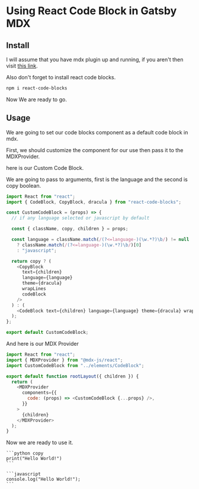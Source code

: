 # Using React Code Block in Gatsby MDX

## Install

I will assume that you have mdx plugin up and running, if you aren't then visit [this link](https://www.gatsbyjs.com/plugins/gatsby-plugin-mdx).

Also don't forget to install react code blocks.

```sh
npm i react-code-blocks
```

Now We are ready to go.

## Usage

We are going to set our code blocks component as a default code block in mdx.

First, we should customize the component for our use then pass it to the MDXProvider.

here is our Custom Code Block.

We are going to pass to arguments, first is the language and the second is copy boolean.

```javascript
import React from "react";
import { CodeBlock, CopyBlock, dracula } from "react-code-blocks";

const CustomCodeBlock = (props) => {
  // if any language selected or javascript by default

  const { className, copy, children } = props;

  const language = className.match(/(?<=language-)(\w.*?)\b/) != null
    ? className.match(/(?<=language-)(\w.*?)\b/)[0]
    : "javascript";

  return copy ? (
    <CopyBlock
      text={children}
      language={language}
      theme={dracula}
      wrapLines
      codeBlock
    />
  ) : (
    <CodeBlock text={children} language={language} theme={dracula} wrapLines />
  );
};

export default CustomCodeBlock;
```

And here is our MDX Provider

```javascript
import React from "react";
import { MDXProvider } from "@mdx-js/react";
import CustomCodeBlock from "../elements/CodeBlock";

export default function rootLayout({ children }) {
  return (
    <MDXProvider
      components={{
        code: (props) => <CustomCodeBlock {...props} />,
      }}
    >
      {children}
    </MDXProvider>
  );
}
```

Now we are ready to use it.

````mdx
```python copy
print("Hello World!")
```

```javascript
console.log("Hello World!");
```
````
